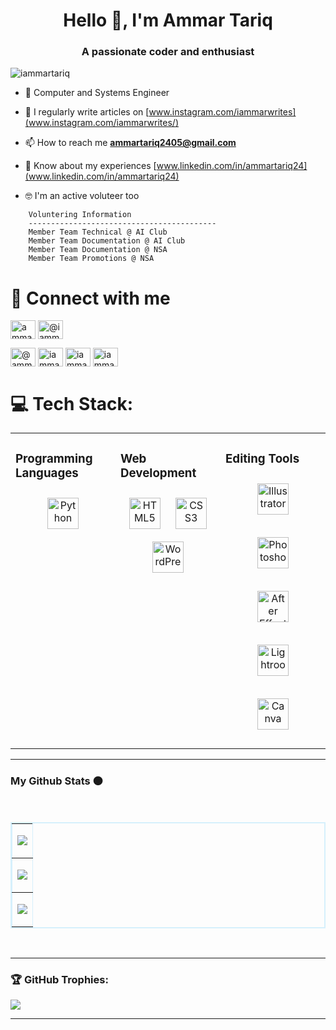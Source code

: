 <h1 align="center">Hello 👋, I'm Ammar Tariq</h1>
<h3 align="center">A passionate coder and enthusiast</h3>

<p align="left"> <img src="https://komarev.com/ghpvc/?username=iammartariq&label=Profile%20views&color=0e75b6&style=flat" alt="iammartariq" /> </p>


- 🌱 Computer and Systems Engineer

- 📝 I regularly write articles on [www.instagram.com/iammarwrites](www.instagram.com/iammarwrites/)

- 📫 How to reach me **ammartariq2405@gmail.com**

- 📄 Know about my experiences [www.linkedin.com/in/ammartariq24](www.linkedin.com/in/ammartariq24)

- 🤓 I'm an active voluteer too

```
    Voluntering Information
    ------------------------------------------
    Member Team Technical @ AI Club
    Member Team Documentation @ AI Club
    Member Team Documentation @ NSA
    Member Team Promotions @ NSA
```

# 🫡 Connect with me 
<p align="left">
<a href="https://linkedin.com/in/ammartariq24" target="blank"><img align="center" src="https://raw.githubusercontent.com/rahuldkjain/github-profile-readme-generator/master/src/images/icons/Social/linked-in-alt.svg" alt="ammartariq24" height="30" width="40" /></a>
<a href="https://instagram.com/iammartariq/" target="blank"><img align="center" src="https://raw.githubusercontent.com/rahuldkjain/github-profile-readme-generator/master/src/images/icons/Social/instagram.svg" alt="@iammartariq" height="30" width="40" /></a>
    
<a href="https://www.hackerrank.com/@ammartariq0305" target="blank"><img align="center" src="https://raw.githubusercontent.com/rahuldkjain/github-profile-readme-generator/master/src/images/icons/Social/hackerrank.svg" alt="@ammartariq0305" height="30" width="40" /></a>
<a href="https://www.leetcode.com/iammartariq" target="blank"><img align="center" src="https://raw.githubusercontent.com/rahuldkjain/github-profile-readme-generator/master/src/images/icons/Social/leet-code.svg" alt="iammartariq" height="30" width="40" /></a>
<a href="https://www.kaggle.com/iammartariq" target="_blank"><img align="center" src="https://raw.githubusercontent.com/rahuldkjain/github-profile-readme-generator/master/src/images/icons/Social/kaggle.svg" alt="iammartariq" height="30" width="40" /></a>
<a href="https://www.behance.net/iammartariq" target="_blank"><img align="center" src="https://raw.githubusercontent.com/rahuldkjain/github-profile-readme-generator/master/src/images/icons/Social/behance.svg" alt="iammartariq" height="30" width="40" /></a>

</p>

# 💻 Tech Stack:

<table><tr><td valign="top" width="33%">



### Programming Languages  
<div align="center">  
<a href="https://www.python.org/" target="_blank"><img style="margin: 10px" src="https://profilinator.rishav.dev/skills-assets/python-original.svg" alt="Python" height="50" /></a>  
</div>

</td><td valign="top" width="33%">



### Web Development  
<div align="center">  
<a href="https://en.wikipedia.org/wiki/HTML5" target="_blank"><img style="margin: 10px" src="https://profilinator.rishav.dev/skills-assets/html5-original-wordmark.svg" alt="HTML5" height="50" /></a>  
<a href="https://www.w3schools.com/css/" target="_blank"><img style="margin: 10px" src="https://profilinator.rishav.dev/skills-assets/css3-original-wordmark.svg" alt="CSS3" height="50" /></a>  
<a href="https://wordpress.com/" target="_blank"><img style="margin: 10px" src="https://profilinator.rishav.dev/skills-assets/wordpress.png" alt="WordPress" height="50" /></a>  
</div>

</td><td valign="top" width="33%">



### Editing Tools  
<div align="center">  
<a href="https://www.adobe.com/in/products/illustrator.html" target="_blank"><img style="margin: 10px" src="https://profilinator.rishav.dev/skills-assets/adobe_illustrator-icon.svg" alt="Illustrator" height="50" /></a> 
    
<a href="https://www.adobe.com/in/products/photoshop.html" target="_blank"><img style="margin: 10px" src="https://profilinator.rishav.dev/skills-assets/photoshop-plain.svg" alt="Photoshop" height="50" /></a> 

<a href="https://www.adobe.com/in/products/aftereffects.html" target="_blank"><img style="margin: 10px" src="https://profilinator.rishav.dev/skills-assets/aftereffects.png" alt="After Effects" height="50" /></a>  

<a href="https://www.adobe.com/products/photoshop-lightroom.html" target="_blank"><img style="margin: 10px" src="https://profilinator.rishav.dev/skills-assets/lightroom.png" alt="Lightroom" height="50" /></a>  

<a href="https://www.canva.com" target="_blank"><img style="margin: 10px" src="https://avatars.githubusercontent.com/u/2562356?s=200&v=4" alt="Canva" height="50" /></a> 
</div>

</td></tr></table>  




<hr>
<h3>My Github Stats 🟠 </h3>
  

<br>

<table align="center" border="2" bordercolor="#D6F0FC">
    <tr>
       <td align="center">
                
 ![](https://github-readme-stats.vercel.app/api/top-langs?username=iammartariq&show_icons=true&locale=en&layout=compact)
     </td>
    
 </tr>

    
  <tr>
    <td align="center">  
        
![](https://github-readme-stats.vercel.app/api?username=iammartariq&theme=omni&hide_border=false&include_all_commits=false&count_private=false)</td>

</td>       
   </tr> 

   <tr>
       <td align="center">
           
![](https://github-readme-streak-stats.herokuapp.com/?user=iammartariq&theme=omni&hide_border=false)
       </td>
   </tr>
</table>



</br>

<hr>


### 🏆 GitHub  Trophies:  
 
![](https://github-profile-trophy.vercel.app/?username=iammartariq&theme=onedark&no-frame=false&no-bg=true&margin-w=4)
 

<hr>



</details>
</br></br>
    
<div align="center">
